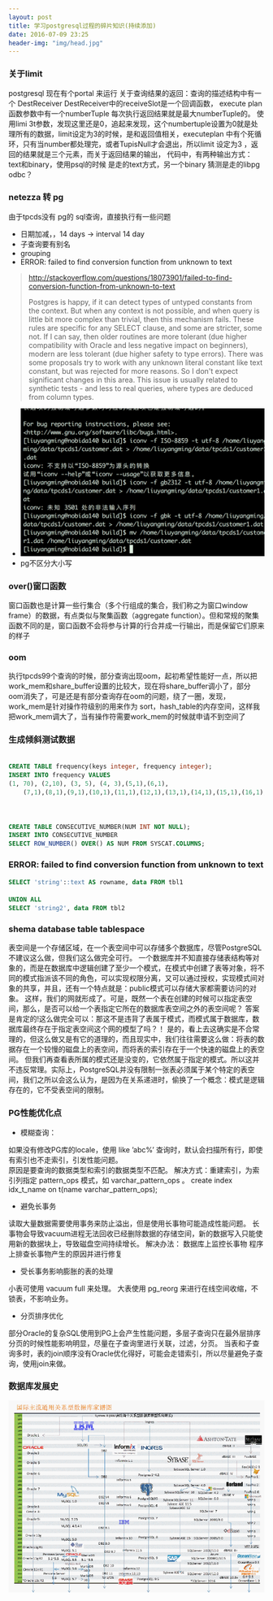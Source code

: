 ```yaml
---
layout: post
title: 学习postgresql过程的碎片知识(持续添加)
date: 2016-07-09 23:25
header-img: "img/head.jpg"
---
```



### 关于limit

postgresql 现在有个portal 来运行
关于查询结果的返回：查询的描述结构中有一个 DestReceiver
DestReceiver中的receiveSlot是一个回调函数，
execute plan 函数参数中有一个numberTuple 每次执行返回结果就是最大numberTuple的。
使用limi 3t参数，发现这里还是0，追起来发现，这个numbertuple设置为0就是处理所有的数据，limit设定为3的时候，是和返回值相关，executeplan 中有个死循环，只有当number都处理完，或者TupisNull才会退出，所以limit 设定为3 ，返回的结果就是三个元素，而关于返回结果的输出，
代码中，有两种输出方式：text和binary，使用psql的时候 是走的text方式，另一个binary 猜测是走的libpg odbc？

### netezza 转 pg

由于tpcds没有 pg的 sql查询，直接执行有一些问题

+   日期加减，，14 days -> interval 14 day
+   子查询要有别名
+   grouping
+   ERROR:  failed to find conversion function from unknown to text 
> http://stackoverflow.com/questions/18073901/failed-to-find-conversion-function-from-unknown-to-text
> 
> Postgres is happy, if it can detect types of untyped constants from the context. But when any context is not possible, and when query is little bit more complex than trivial, then this mechanism fails. These rules are specific for any SELECT clause, and some are stricter, some not. If I can say, then older routines are more tolerant (due higher compatibility with Oracle and less negative impact on beginners), modern are less tolerant (due higher safety to type errors).
There was some proposals try to work with any unknown literal constant like text constant, but was rejected for more reasons. So I don't expect significant changes in this area. This issue is usually related to synthetic tests - and less to real queries, where types are deduced from column types.
+   ![icov](/image/icovn.png)
+ pg不区分大小写

### over()窗口函数

窗口函数也是计算一些行集合（多个行组成的集合，我们称之为窗口window frame）的数据，有点类似与聚集函数（aggregate function）。但和常规的聚集函数不同的是，窗口函数不会将参与计算的行合并成一行输出，而是保留它们原来的样子

### oom

执行tpcds99个查询的时候，部分查询出现oom，起初希望性能好一点，所以把work_mem和share_buffer设置的比较大，现在将share_buffer调小了，部分oom消失了，可是还是有部分查询存在oom的问题，绕了一圈，发现，work_mem是针对操作符级别的用来作为 sort，hash_table的内存空间，这样我把work_mem调大了，当有操作符需要work_mem的时候就申请不到空间了

### 生成倾斜测试数据

``` sql

CREATE TABLE frequency(keys integer, frequency integer);
INSERT INTO frequency VALUES
(1, 70), (2,10), (3, 5), (4, 3),(5,1),(6,1),
    (7,1),(8,1),(9,1),(10,1),(11,1),(12,1),(13,1),(14,1),(15,1),(16,1);



CREATE TABLE CONSECUTIVE_NUMBER(NUM INT NOT NULL);
INSERT INTO CONSECUTIVE_NUMBER
SELECT ROW_NUMBER() OVER() AS NUM FROM SYSCAT.COLUMNS;
```

### ERROR:  failed to find conversion function from unknown to text

``` sql
SELECT 'string'::text AS rowname, data FROM tbl1

UNION ALL
SELECT 'string2', data FROM tbl2
```

### shema database table tablespace

表空间是一个存储区域，在一个表空间中可以存储多个数据库，尽管PostgreSQL不建议这么做，但我们这么做完全可行。
    一个数据库并不知直接存储表结构等对象的，而是在数据库中逻辑创建了至少一个模式，在模式中创建了表等对象，将不同的模式指派该不同的角色，可以实现权限分离，又可以通过授权，实现模式间对象的共享，并且，还有一个特点就是：public模式可以存储大家都需要访问的对象。
    这样，我们的网就形成了。可是，既然一个表在创建的时候可以指定表空间，那么，是否可以给一个表指定它所在的数据库表空间之外的表空间呢？
    答案是肯定的!这么做完全可以：那这不是违背了表属于模式，而模式属于数据库，数据库最终存在于指定表空间这个网的模型了吗？！
    是的，看上去这确实是不合常理的，但这么做又是有它的道理的，而且现实中，我们往往需要这么做：将表的数据存在一个较慢的磁盘上的表空间，而将表的索引存在于一个快速的磁盘上的表空间。
    但我们再查看表所属的模式还是没变的，它依然属于指定的模式。所以这并不违反常理。实际上，PostgreSQL并没有限制一张表必须属于某个特定的表空间，我们之所以会这么认为，是因为在关系递进时，偷换了一个概念：模式是逻辑存在的，它不受表空间的限制。

### PG性能优化点

+ 模糊查询：

如果没有修改PG库的locale，使用 like ’abc%’ 查询时，默认会扫描所有行，即使有索引也不走索引，引发性能问题。  
原因是要查询的数据类型和索引的数据类型不匹配。
解决方式：重建索引，为索引列指定 pattern_ops 模式，如 varchar_pattern_ops 。
	create index idx_t_name on t(name 	varchar_pattern_ops);

+ 避免长事务

读取大量数据需要使用事务来防止溢出，但是使用长事物可能造成性能问题。
长事物会导致vacuum进程无法回收已经删除数据的存储空间，新的数据写入只能使用新的数据块上，导致磁盘空间持续增长。
解决办法：
数据库上监控长事物
程序上排查长事物产生的原因并进行修复

+ 受长事务影响膨胀的表的处理

小表可使用 vacuum full 来处理。
大表使用 pg_reorg 来进行在线空间收缩，不锁表，不影响业务。

+ 分页排序优化

部分Oracle的复杂SQL使用到PG上会产生性能问题，多层子查询只在最外层排序分页的时候性能影响明显，尽量在子查询里进行关联，过滤，分页。
当表和子查询多时，表的join顺序没有Oracle优化得好，可能会走错索引，所以尽量避免子查询，使用join来做。


### 数据库发展史

![his](/image/shujukuhistory.gif)
